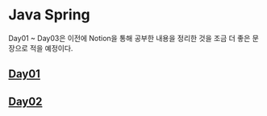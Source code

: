 # Java Spring

Day01 ~ Day03은 이전에 Notion을 통해 공부한 내용을 정리한 것을 조금 더 좋은 문장으로 적을 예정이다.

## [Day01](https://github.com/heroleggo/study/blob/main/backend/java/Day01.md)

## [Day02](https://github.com/heroleggo/study/blob/main/backend/java/Day02.md)